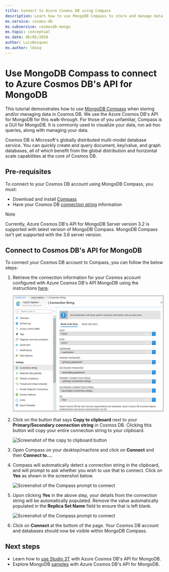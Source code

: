 ```yaml
---
title: Connect to Azure Cosmos DB using Compass
description: Learn how to use MongoDB Compass to store and manage data in Azure Cosmos DB.
ms.service: cosmos-db
ms.subservice: cosmosdb-mongo
ms.topic: conceptual
ms.date: 06/05/2020
author: LuisBosquez
ms.author: lbosq
---
```


# Use MongoDB Compass to connect to Azure Cosmos DB's API for MongoDB

This tutorial demonstrates how to use [MongoDB Compass](https://www.mongodb.com/products/compass) when storing and/or managing data in Cosmos DB. We use the Azure Cosmos DB's API for MongoDB for this walk-through. For those of you unfamiliar, Compass is a GUI for MongoDB. It is commonly used to visualize your data, run ad-hoc queries, along with managing your data.

Cosmos DB is Microsoft's globally distributed multi-model database service. You can quickly create and query document, key/value, and graph databases, all of which benefit from the global distribution and horizontal scale capabilities at the core of Cosmos DB.

## Pre-requisites

To connect to your Cosmos DB account using MongoDB Compass, you must:

* Download and install [Compass](https://www.mongodb.com/download-center/compass?jmp=hero)
* Have your Cosmos DB [connection string](connect-mongodb-account.md) information

> [!NOTE]
> Currently, Azure Cosmos DB's API for MongoDB Server version 3.2 is supported with latest version of MongoDB Compass. MongoDB Compass isn't yet supported with the 3.6 server version. 

## Connect to Cosmos DB's API for MongoDB

To connect your Cosmos DB account to Compass, you can follow the below steps:

1. Retrieve the connection information for your Cosmos account configured with Azure Cosmos DB's API MongoDB using the instructions [here](connect-mongodb-account.md).

    ![Screenshot of the connection string blade](./media/mongodb-compass/mongodb-compass-connection.png)

2. Click on the button that says **Copy to clipboard** next to your **Primary/Secondary connection string** in Cosmos DB. Clicking this button will copy your entire connection string to your clipboard.

    ![Screenshot of the copy to clipboard button](./media/mongodb-compass/mongodb-connection-copy.png)

3. Open Compass on your desktop/machine and click on **Connect** and then **Connect to...**.

4. Compass will automatically detect a connection string in the clipboard, and will prompt to ask whether you wish to use that to connect. Click on **Yes** as shown in the screenshot below.

    ![Screenshot of the Compass prompt to connect](./media/mongodb-compass/mongodb-compass-detect.png)

5. Upon clicking **Yes** in the above step, your details from the connection string will be automatically populated. Remove the value automatically populated in the **Replica Set Name** field to ensure that is left blank.

    ![Screenshot of the Compass prompt to connect](./media/mongodb-compass/mongodb-compass-replica.png)

6. Click on **Connect** at the bottom of the page. Your Cosmos DB account and databases should now be visible within MongoDB Compass.

## Next steps

- Learn how to [use Studio 3T](mongodb-mongochef.md) with Azure Cosmos DB's API for MongoDB.
- Explore MongoDB [samples](mongodb-samples.md) with Azure Cosmos DB's API for MongoDB.
